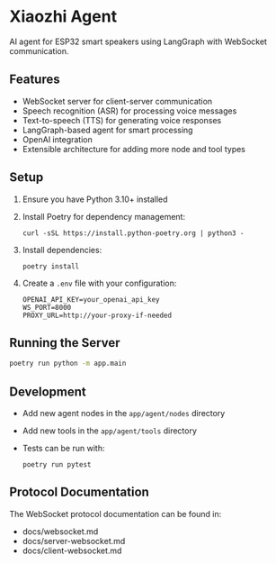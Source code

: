 # Xiaozhi Agent

AI agent for ESP32 smart speakers using LangGraph with WebSocket communication.

## Features

- WebSocket server for client-server communication
- Speech recognition (ASR) for processing voice messages
- Text-to-speech (TTS) for generating voice responses
- LangGraph-based agent for smart processing
- OpenAI integration
- Extensible architecture for adding more node and tool types

## Setup

1. Ensure you have Python 3.10+ installed
2. Install Poetry for dependency management:

   ```
   curl -sSL https://install.python-poetry.org | python3 -
   ```

3. Install dependencies:

   ```
   poetry install
   ```

4. Create a `.env` file with your configuration:

   ```
   OPENAI_API_KEY=your_openai_api_key
   WS_PORT=8000
   PROXY_URL=http://your-proxy-if-needed
   ```

## Running the Server

```bash
poetry run python -m app.main
```

## Development

- Add new agent nodes in the `app/agent/nodes` directory
- Add new tools in the `app/agent/tools` directory
- Tests can be run with:

  ```
  poetry run pytest
  ```

## Protocol Documentation

The WebSocket protocol documentation can be found in:

- docs/websocket.md
- docs/server-websocket.md
- docs/client-websocket.md
